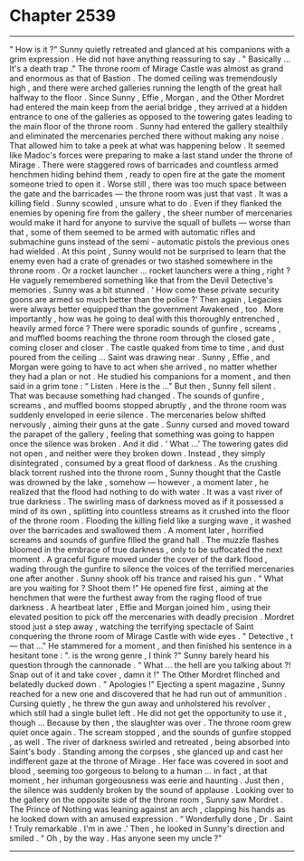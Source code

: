 
# Chapter 2539


---

" How is it ?"
Sunny quietly retreated and glanced at his companions with a grim expression . He did not have anything reassuring to say . " Basically ... It's a death trap ."
The throne room of Mirage Castle was almost as grand and enormous as that of Bastion . The domed ceiling was tremendously high , and there were arched galleries running the length of the great hall halfway to the floor .
Since Sunny , Effie , Morgan , and the Other Mordret had entered the main keep from the aerial bridge , they arrived at a hidden entrance to one of the galleries as opposed to the towering gates leading to the main floor of the throne room .
Sunny had entered the gallery stealthily and eliminated the mercenaries perched there without making any noise . That allowed him to take a peek at what was happening below .
It seemed like Madoc's forces were preparing to make a last stand under the throne of Mirage . There were staggered rows of barricades and countless armed henchmen hiding behind them , ready to open fire at the gate the moment someone tried to open it . Worse still , there was too much space between the gate and the barricades — the throne room was just that vast .
It was a killing field .
Sunny scowled , unsure what to do . Even if they flanked the enemies by opening fire from the gallery , the sheer number of mercenaries would make it hard for anyone to survive the squall of bullets — worse than that , some of them seemed to be armed with automatic rifles and submachine guns instead of the semi - automatic pistols the previous ones had wielded .
At this point , Sunny would not be surprised to learn that the enemy even had a crate of grenades or two stashed somewhere in the throne room . Or a rocket launcher ... rocket launchers were a thing , right ?
He vaguely remembered something like that from the Devil Detective's memories .
Sunny was a bit stunned .
‘ How come these private security goons are armed so much better than the police ?’ Then again , Legacies were always better equipped than the government Awakened , too .
More importantly , how was he going to deal with this thoroughly entrenched , heavily armed force ?
There were sporadic sounds of gunfire , screams , and muffled booms reaching the throne room through the closed gate , coming closer and closer . The castle quaked from time to time , and dust poured from the ceiling ...
Saint was drawing near .
Sunny , Effie , and Morgan were going to have to act when she arrived , no matter whether they had a plan or not .
He studied his companions for a moment , and then said in a grim tone :
“ Listen . Here is the ..."
But then , Sunny fell silent .
That was because something had changed . The sounds of gunfire , screams , and muffled booms stopped abruptly , and the throne room was suddenly enveloped in eerie silence .
The mercenaries below shifted nervously , aiming their guns at the gate .
Sunny cursed and moved toward the parapet of the gallery , feeling that something was going to happen once the silence was broken .
And it did .
‘ What ...’
The towering gates did not open , and neither were they broken down . Instead , they simply disintegrated , consumed by a great flood of darkness . As the crushing black torrent rushed into the throne room , Sunny thought that the Castle was drowned by the lake , somehow — however , a moment later , he realized that the flood had nothing to do with water .
It was a vast river of true darkness .
The swirling mass of darkness moved as if it possessed a mind of its own , splitting into countless streams as it crushed into the floor of the throne room . Flooding the killing field like a surging wave , it washed over the barricades and swallowed them .
A moment later , horrified screams and sounds of gunfire filled the grand hall . The muzzle flashes bloomed in the embrace of true darkness , only to be suffocated the next moment . A graceful figure moved under the cover of the dark flood , wading through the gunfire to silence the voices of the terrified mercenaries one after another .
Sunny shook off his trance and raised his gun .
“ What are you waiting for ? Shoot them !"
He opened fire first , aiming at the henchmen that were the furthest away from the raging flood of true darkness . A heartbeat later , Effie and Morgan joined him , using their elevated position to pick off the mercenaries with deadly precision . Mordret stood just a step away , watching the terrifying spectacle of Saint conquering the throne room of Mirage Castle with wide eyes .
" Detective , t — that ..."
He stammered for a moment , and then finished his sentence in a hesitant tone :
". is the wrong genre , I think ?"
Sunny barely heard his question through the cannonade .
“ What ... the hell are you talking about ?! Snap out of it and take cover , damn it !"
The Other Mordret flinched and belatedly ducked down .
" Apologies !"
Ejecting a spent magazine , Sunny reached for a new one and discovered that he had run out of ammunition . Cursing quietly , he threw the gun away and unholstered his revolver , which still had a single bullet left . He did not get the opportunity to use it , though ...
Because by then , the slaughter was over . The throne room grew quiet once again . The scream stopped , and the sounds of gunfire stopped , as well .
The river of darkness swirled and retreated , being absorbed into Saint's body .
Standing among the corpses , she glanced up and cast her indifferent gaze at the throne of Mirage .
Her face was covered in soot and blood , seeming too gorgeous to belong to a human ... in fact , at that moment , her inhuman gorgeousness was eerie and haunting .
Just then , the silence was suddenly broken by the sound of applause .
Looking over to the gallery on the opposite side of the throne room , Sunny saw Mordret .
The Prince of Nothing was leaning against an arch , clapping his hands as he looked down with an amused expression . “ Wonderfully done , Dr . Saint ! Truly remarkable . I'm in awe .’
Then , he looked in Sunny's direction and smiled .
“ Oh , by the way . Has anyone seen my uncle ?"

---

